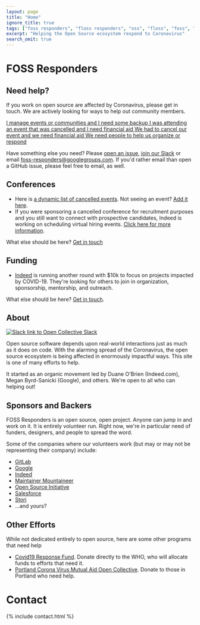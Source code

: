 ```yaml
---
layout: page
title: "Home"
ignore_title: true
tags: ["foss responders", "floss responders", "oss", "floss", "foss", "open source", "aid", "coronavirus", "covid-19", "opensource"]
excerpt: "Helping the Open Source ecosystem respond to Coronavirus"
search_omit: true
---
```


<h1 class="center">FOSS Responders</h1>

## Need help?

If you work on open source are affected by Coronavirus, please get in touch. We are actively looking for ways to help out community members.

<a href="https://github.com/foss-responders/support-requests/issues/new?assignees=&labels=&template=i-manage-events-or-communities-and-i-need-some-backup.md&title=%5BHELP%5D">
  <span class="btn help">
  I manage events or communities and I need some backup
  </span>
</a>

<a href="https://github.com/foss-responders/support-requests/issues/new?assignees=&labels=&template=i-was-attending-an-event-that-was-cancelled-and-i-need-need-financial-aid.md&title=%5BINDIVIDUAL%5D">
  <span class="btn help">
  I was attending an event that was cancelled and I need financial aid
  </span>
</a>

<a href="https://github.com/foss-responders/support-requests/issues/new?assignees=&labels=&template=we-had-to-cancel-our-event-and-we-need-financial-aid.md&title=%5BEVENT%5D">
  <span class="btn help">
  We had to cancel our event and we need financial aid
  </span>
</a>

<a href="https://github.com/foss-responders/support-requests/issues/new?assignees=&labels=&template=we-need-people-to-help-us-organize-or-respond.md&title=%5BORGANIZE%5D">
  <span class="btn help">
  We need people to help us organize or respond
  </span>
</a>

Have something else you need? Please [open an issue](https://github.com/foss-responders/support-requests/issues/new), [join our Slack](https://slack.opencollective.com/#crisis-working-group) or email [foss-responders@googlegroups.com](mailto:foss-responders@googlegroups.com). If you'd rather email than open a GitHub issue, please feel free to email, as well.

## Conferences

- Here is [a dynamic list of cancelled events](https://airtable.com/shrETNURgXNrGWbd8/tblc49hMMykARebo8). Not seeing an event? [Add it here](https://airtable.com/shr5QBJUPPOQUJfND).
- If you were sponsoring a cancelled conference for recruitment purposes and you still want to connect with prospective candidates, Indeed is working on scheduling virtual hiring events. [Click here for more information](https://events.indeed.com/hiringevents/#get_started_form).

What else should be here? [Get in touch](mailto:foss-responders@googlegroups.com!)


## Funding

- [Indeed](https://indeed.com) is running another round with $10k to focus on projects impacted by COVID-19. They're looking for others to join in organization, sponsorship, mentorship, and outreach.

What else should be here? [Get in touch](mailto:foss-responders@googlegroups.com).

## About

<p class="center"><a href="https://slack.opencollective.com/#crisis-working-group"><img src="https://img.shields.io/badge/slack-open%20collective-blue" alt="Slack link to Open Collective Slack"/></a></p>

Open source software depends upon real-world interactions just as much as it does on code. With the alarming spread of the Coronavirus, the open source ecosystem is being affected in enormously impactful ways. This site is one of many efforts to help.

It started as an organic movement led by Duane O'Brien (Indeed.com), Megan Byrd-Sanicki (Google), and others. We're open to all who can helping out!

## Sponsors and Backers

FOSS Responders is an open source, open project. Anyone can jump in and work on it. It is entirely volunteer run. Right now, we're in particular need of funders, designers, and people to spread the word.

Some of the companies where our volunteers work (but may or may not be representing their company) include:

- [GitLab](https://about.gitlab.com/)
- [Google](https://google.com)
- [Indeed](https://protocol.ai)
- [Maintainer Mountaineer](https://maintainer.io)
- [Open Source Initiative](https://opensource.org/)
- [Salesforce](https://www.salesforce.com/)
- [Storj](https://storj.io)
- ...and yours?

## Other Efforts

While not dedicated entirely to open source, here are some other programs that need help

* [Covid19 Response Fund](https://covid19responsefund.org/). Donate directly to the WHO, who will allocate funds to efforts that need it.
* [Portland Corona Virus Mutual Aid Open Collective](https://opencollective.com/portland-corona-virus-mutual-aid-fund). Donate to those in Portland who need help.

# Contact

{% include contact.html %}
